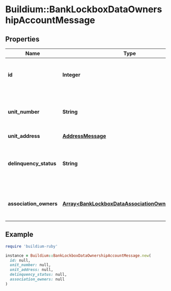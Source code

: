 # Buildium::BankLockboxDataOwnershipAccountMessage

## Properties

| Name | Type | Description | Notes |
| ---- | ---- | ----------- | ----- |
| **id** | **Integer** | Association ownership account unique identifier. | [optional] |
| **unit_number** | **String** | Unit number of the unit for this ownership account. | [optional] |
| **unit_address** | [**AddressMessage**](AddressMessage.md) |  | [optional] |
| **delinquency_status** | **String** | Indicates the delinquency status of the ownership account | [optional] |
| **association_owners** | [**Array&lt;BankLockboxDataAssociationOwnerMessage&gt;**](BankLockboxDataAssociationOwnerMessage.md) | Association owners for this ownership account. | [optional] |

## Example

```ruby
require 'buildium-ruby'

instance = Buildium::BankLockboxDataOwnershipAccountMessage.new(
  id: null,
  unit_number: null,
  unit_address: null,
  delinquency_status: null,
  association_owners: null
)
```

